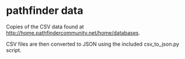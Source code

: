 # pathfinder data
Copies of the CSV data found at http://home.pathfindercommunity.net/home/databases.

CSV files are then converted to JSON using the included csv_to_json.py script.
